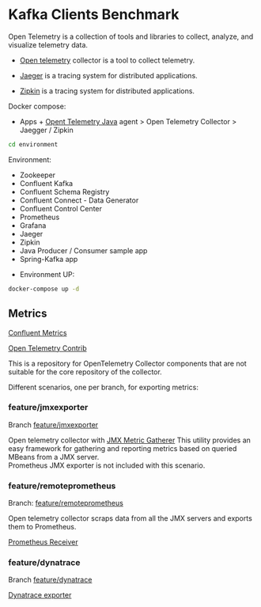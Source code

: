 # Kafka Clients Benchmark

Open Telemetry is a collection of tools and libraries to collect, analyze, and visualize telemetry data.

* [Open telemetry](https://github.com/open-telemetry/opentelemetry-collector) collector is a tool to collect telemetry.

* [Jaeger](https://www.jaegertracing.io/) is a tracing system for distributed applications.

* [Zipkin](https://zipkin.io/) is a tracing system for distributed applications.

Docker compose: 

* Apps + [Opent Telemetry Java](https://github.com/open-telemetry/opentelemetry-java-instrumentation) agent > Open Telemetry Collector > Jaegger / Zipkin

```sh
cd environment 
```

Environment:

 * Zookeeper
 * Confluent Kafka
 * Confluent Schema Registry
 * Confluent Connect - Data Generator
 * Confluent Control Center
 * Prometheus
 * Grafana
 * Jaeger
 * Zipkin
 * Java Producer / Consumer sample app 
 * Spring-Kafka app 


- Environment UP:

```sh
docker-compose up -d
```

## Metrics

[Confluent Metrics](https://docs.confluent.io/platform/current/kafka/monitoring.html)

[Open Telemetry Contrib](https://github.com/open-telemetry/opentelemetry-collector-contrib)

This is a repository for OpenTelemetry Collector components that are not suitable for the core repository of the collector.

Different scenarios, one per branch, for exporting metrics:

### feature/jmxexporter

Branch [feature/jmxexporter](https://github.com/mcolomerc/kafka-clients-benchmark/tree/feature/jmxexporter)

Open telemetry collector with [JMX Metric Gatherer](https://github.com/open-telemetry/opentelemetry-java-contrib/tree/main/jmx-metrics)
This utility provides an easy framework for gathering and reporting metrics based on queried MBeans from a JMX server.  
Prometheus JMX exporter is not included with this scenario. 

### feature/remoteprometheus

Branch: [feature/remoteprometheus](https://github.com/mcolomerc/kafka-clients-benchmark/tree/feature/remoteprometheus)

Open telemetry collector scraps data from all the JMX servers and exports them to Prometheus.

[Prometheus Receiver](https://github.com/open-telemetry/opentelemetry-collector-contrib/tree/main/receiver/prometheusreceiver)

### feature/dynatrace 

Branch [feature/dynatrace](https://github.com/mcolomerc/kafka-clients-benchmark/tree/feature/dynatrace)

[Dynatrace exporter](https://github.com/open-telemetry/opentelemetry-collector-contrib/tree/main/exporter/dynatraceexporter) 